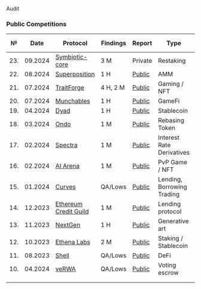 Audit 
### Public Competitions

| № | Date | Protocol |  Findings | Report | Type | Competition Platform |
|--------|----------|------|-------------|-----------|------|------|
| 23. | 09.2024 | [Symbiotic-core](https://cantina.xyz/competitions/8bab566e-a6d4-4c1b-9f28-71a94bfd1da2) | 3 M | Private | Restaking | Cantina |
| 22. | 08.2024 | [Superposition](https://code4rena.com/audits/2024-08-superposition) | 1 H | [Public](https://code4rena.com/reports/2024-08-superposition) | AMM | Code4rena |
| 21. | 07.2024 | [TraitForge](https://code4rena.com/audits/2024-07-traitforge) | 4 H, 2 M | [Public](https://code4rena.com/reports/2024-07-traitforge) | Gaming / NFT | Code4rena |
| 20. | 07.2024 | [Munchables](https://code4rena.com/audits/2024-07-munchables) | 1 H | [Public](https://code4rena.com/reports/2024-07-munchables) | GameFi | Code4rena |
| 19. | 04.2024 | [Dyad](https://code4rena.com/audits/2024-04-dyad) | 1 H | [Public](https://code4rena.com/reports/2024-04-dyad) | Stablecoin | Code4rena |
| 18. | 03.2024 | [Ondo](https://code4rena.com/audits/2024-03-ondo-finance) | 1 M | [Public](https://code4rena.com/reports/2024-03-ondo-finance) | Rebasing Token | Code4rena |
| 17. | 02.2024 | [Spectra](https://code4rena.com/audits/2024-02-spectra) | 1 M | [Public](https://code4rena.com/reports/2024-02-spectra) | Interest Rate Derivatives | Code4rena |
| 16. | 02.2024 | [AI Arena](https://code4rena.com/audits/2024-02-ai-arena) | 1 M | [Public](https://code4rena.com/reports/2024-02-ai-arena) | PvP Game / NFT | Code4rena |
| 15. | 01.2024 | [Curves](https://code4rena.com/audits/2024-01-curves) | QA/Lows | [Public](https://code4rena.com/reports/2024-01-curves) | Lending, Borrowing Trading | Code4rena |
| 14. | 12.2023 | [Ethereum Credit Guild](https://code4rena.com/audits/2023-12-ethereum-credit-guild) | 1 M | [Public](https://code4rena.com/reports/2023-12-ethereumcreditguild) | Lending protocol | Code4rena |
| 13. | 11.2023 | [NextGen](https://code4rena.com/audits/2023-10-nextgen) | 1 H | [Public](https://code4rena.com/reports/2023-10-nextgen) |  Generative art  | Code4rena |
| 12. | 10.2023 | [Ethena Labs](https://code4rena.com/audits/2023-10-ethena-labs) | 2 M | [Public](https://code4rena.com/reports/2023-10-ethena) | Staking / Stablecoin | Code4rena |
| 11. | 08.2023 | [Shell](https://code4rena.com/audits/2023-08-shell-protocol) | QA/Lows | [Public](https://code4rena.com/reports/2023-08-shell) | DeFi | Code4rena |
| 10. | 04.2024 | [veRWA](https://code4rena.com/audits/2023-08-verwa) | QA/Lows | [Public](https://code4rena.com/reports/2023-08-verwa) | Voting escrow | Code4rena |
|     |         |                                                   |     |                                                      |            |           |
|     |         |                                                   |     |                                                      |            |           |

